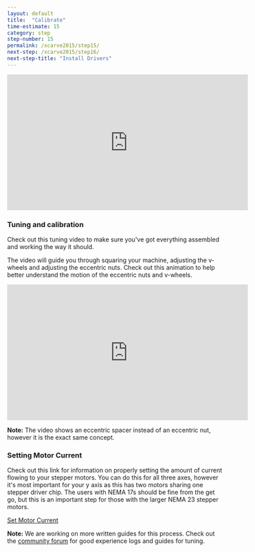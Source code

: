 ```yaml
---
layout: default
title:  "Calibrate"
time-estimate: 15
category: step
step-number: 15
permalink: /xcarve2015/step15/
next-step: /xcarve2015/step16/
next-step-title: "Install Drivers"
---
```


<iframe width="560" height="315" src="https://www.youtube.com/embed/5AwuLbbvZNQ" frameborder="0" allowfullscreen>
</iframe>

### Tuning and calibration

Check out this tuning video to make sure you've got everything assembled and working the way it should.

The video will guide you through squaring your machine, adjusting the v-wheels and adjusting the eccentric nuts.  Check out this animation to help better understand the motion of the eccentric nuts and v-wheels.

<iframe width="560" height="315" src="https://www.youtube.com/embed/nX0J317l0mY" frameborder="0" allowfullscreen></iframe>

<p class="note">
<i class="fa fa-hand-o-right"></i>
 <span class="note-text">
 <strong>Note:</strong> The video shows an eccentric spacer instead of an eccentric nut, however it is the exact same concept.
 </span>
</p>

### Setting Motor Current

Check out this link for information on properly setting the amount of current flowing to your stepper motors. You can do this for all three axes, however it's most important for your y axis as this has two motors sharing one stepper driver chip. The users with NEMA 17s should be fine from the get go, but this is an important step for those with the larger NEMA 23 stepper motors.

<a href="https://github.com/synthetos/grblShield/wiki/Using-grblShield#setting-motor-current" target="_blank" class="btn btn-invent btn-animate-arrow">Set Motor Current</a>

<p class="note">
<i class="fa fa-hand-o-right"></i>
 <span class="note-text">
 <strong>Note:</strong> We are working on more written guides for this process. Check out the <a href="https://www.inventables.com/forum">community forum</a> for good experience logs and guides for tuning.
 </span>

</p>
